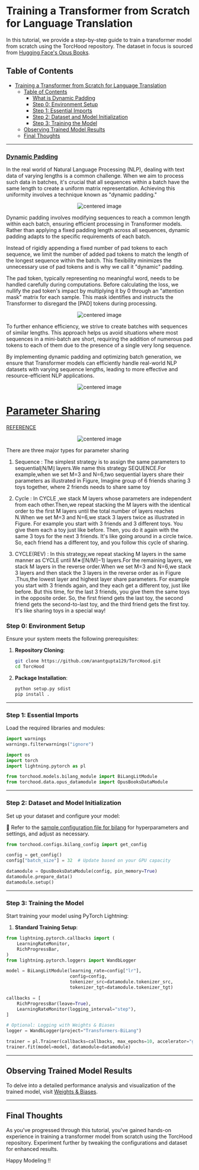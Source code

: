 # Training a Transformer from Scratch for Language Translation

In this tutorial, we provide a step-by-step guide to train a transformer model from scratch using the TorcHood repository. The dataset in focus is sourced from [Hugging Face's Opus Books](https://huggingface.co/datasets/opus_books).

## Table of Contents

- [Training a Transformer from Scratch for Language Translation](#training-a-transformer-from-scratch-for-language-translation)
  - [Table of Contents](#table-of-contents)
    - [What is Dynamic Padding](#What-is-Dynamic-Padding)
    - [Step 0: Environment Setup](#step-0-environment-setup)
    - [Step 1: Essential Imports](#step-1-essential-imports)
    - [Step 2: Dataset and Model Initialization](#step-2-dataset-and-model-initialization)
    - [Step 3: Training the Model](#step-3-training-the-model)
  - [Observing Trained Model Results](#observing-trained-model-results)
  - [Final Thoughts](#final-thoughts)

______________________________________________________________________

### [Dynamic Padding](../torchood/data/components/opus_books.py)

In the real world of Natural Language Processing (NLP), dealing with text data of varying lengths is a common challenge. When we aim to process such data in batches, it's crucial that all sequences within a batch have the same length to create a uniform matrix representation. Achieving this uniformity involves a technique known as "dynamic padding."

<p align="center">
    <img src="images/fixed_padding_length.png" alt="centered image" />
</p>

Dynamic padding involves modifying sequences to reach a common length within each batch, ensuring efficient processing in Transformer models. Rather than applying a fixed padding length across all sequences, dynamic padding adapts to the specific requirements of each batch.

Instead of rigidly appending a fixed number of pad tokens to each sequence, we limit the number of added pad tokens to match the length of the longest sequence within the batch. This flexibility minimizes the unnecessary use of pad tokens and is why we call it "dynamic" padding.

The pad token, typically representing no meaningful word, needs to be handled carefully during computations. Before calculating the loss, we nullify the pad token's impact by multiplying it by 0 through an "attention mask" matrix for each sample. This mask identifies and instructs the Transformer to disregard the \[PAD\] tokens during processing.

<p align="center">
    <img src="images/dynamic_padding.png" alt="centered image" />
</p>

To further enhance efficiency, we strive to create batches with sequences of similar lengths. This approach helps us avoid situations where most sequences in a mini-batch are short, requiring the addition of numerous pad tokens to each of them due to the presence of a single very long sequence.

By implementing dynamic padding and optimizing batch generation, we ensure that Transformer models can efficiently handle real-world NLP datasets with varying sequence lengths, leading to more effective and resource-efficient NLP applications.

<p align="center">
    <img src="images/uniform_length_batching.png" alt="centered image" />
</p>

# [Parameter Sharing](../torchood/models/components/bilang_transformer.py)

[REFERENCE](https://arxiv.org/pdf/2104.06022.pdf)

<p align="center">
    <img src="images/ps.png" alt="centered image" />
</p>

There are three major types for parameter sharing

1. Sequence : The simplest strategy is to assign the same parameters to sequential⌊N/M⌋ layers.We name this strategy SEQUENCE.For example,when we set M=3 and N=6,two sequential layers share their parameters as illustrated in Figure, Imagine group of 6 friends sharing 3 toys together, where 2 friends needs to share same toy

2. Cycle : In CYCLE ,we stack M layers whose parameters are independent from each other.Then,we repeat stacking the M layers with the identical order to the first M layers until the total number of layers reaches N.When we set M=3 and N=6,we stack 3 layers twice as illustrated in Figure.  For example you start with 3 friends and 3 different toys. You give them each a toy just like before. Then, you do it again with the same 3 toys for the next 3 friends. It's like going around in a circle twice. So, each friend has a different toy, and you follow this cycle of sharing.

3. CYCLE(REV) : In this strategy,we repeat stacking M layers in the same manner as CYCLE until M∗(⌈N/M⌉−1) layers.For the remaining layers, we stack M layers in the reverse order.When we set M=3 and N=6,we stack 3 layers and then stack the 3 layers in the reverse order as in Figure .Thus,the lowest layer and highest layer share parameters. For example you start with 3 friends again, and they each get a different toy, just like before. But this time, for the last 3 friends, you give them the same toys in the opposite order. So, the first friend gets the last toy, the second friend gets the second-to-last toy, and the third friend gets the first toy. It's like sharing toys in a special way!

### Step 0: Environment Setup

Ensure your system meets the following prerequisites:

1. **Repository Cloning**:

   ```bash
   git clone https://github.com/anantgupta129/TorcHood.git
   cd TorcHood
   ```

2. **Package Installation**:

   ```bash
   python setup.py sdist
   pip install .
   ```

______________________________________________________________________

### Step 1: Essential Imports

Load the required libraries and modules:

```python
import warnings
warnings.filterwarnings("ignore")

import os
import torch
import lightning.pytorch as pl

from torchood.models.bilang_module import BiLangLitModule
from torchood.data.opus_datamodule import OpusBooksDataModule
```

______________________________________________________________________

### Step 2: Dataset and Model Initialization

Set up your dataset and configure your model:

📄 Refer to the [sample configuration file for bilang](../torchood/configs/bilang_config.py) for hyperparameters and settings, and adjust as necessary.

```python
from torchood.configs.bilang_config import get_config

config = get_config()
config["batch_size"] = 32  # Update based on your GPU capacity

datamodule = OpusBooksDataModule(config, pin_memory=True)
datamodule.prepare_data()
datamodule.setup()
```

______________________________________________________________________

### Step 3: Training the Model

Start training your model using PyTorch Lightning:

1. **Standard Training Setup**:

```python
from lightning.pytorch.callbacks import (
    LearningRateMonitor,
    RichProgressBar,
)
from lightning.pytorch.loggers import WandbLogger

model = BiLangLitModule(learning_rate=config["lr"],
                        config=config,
                        tokenizer_src=datamodule.tokenizer_src,
                        tokenizer_tgt=datamodule.tokenizer_tgt)

callbacks = [
    RichProgressBar(leave=True),
    LearningRateMonitor(logging_interval="step"),
]

# Optional: Logging with Weights & Biases
logger = WandbLogger(project="Transformers-BiLang")

trainer = pl.Trainer(callbacks=callbacks, max_epochs=10, accelerator="gpu")
trainer.fit(model=model, datamodule=datamodule)
```

______________________________________________________________________

## Observing Trained Model Results

To delve into a detailed performance analysis and visualization of the trained model, visit [Weights & Biases](https://wandb.ai/anantgupta129/Transformers-BiLang/workspace?workspace=user-anantgupta129).

______________________________________________________________________

## Final Thoughts

As you've progressed through this tutorial, you've gained hands-on experience in training a transformer model from scratch using the TorcHood repository. Experiment further by tweaking the configurations and dataset for enhanced results.

Happy Modeling !!
